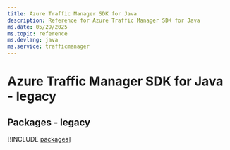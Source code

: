 ```yaml
---
title: Azure Traffic Manager SDK for Java
description: Reference for Azure Traffic Manager SDK for Java
ms.date: 05/29/2025
ms.topic: reference
ms.devlang: java
ms.service: trafficmanager
---
```

# Azure Traffic Manager SDK for Java - legacy
## Packages - legacy
[!INCLUDE [packages](traffic-manager-index.md)]
